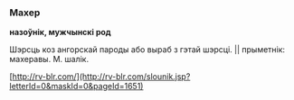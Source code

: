 ### Махер
**назоўнік, мужчынскі род**

Шэрсць коз ангорскай пароды або выраб з гэтай шэрсці. || прыметнік: махеравы. М. шалік.

<a rel="author">[http://rv-blr.com/](http://rv-blr.com/slounik.jsp?letterId=0&maskId=0&pageId=1651)</a>
